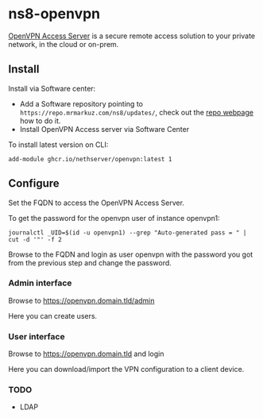 # ns8-openvpn

[OpenVPN Access Server](https://openvpn.net/access-server) is a secure remote access solution to your private network, in the cloud or on-prem.

## Install

Install via Software center:

  - Add a Software repository pointing to `https://repo.mrmarkuz.com/ns8/updates/`, check out the [repo webpage](https://repo.mrmarkuz.com) how to do it.
  - Install OpenVPN Access server via Software Center

To install latest version on CLI:

    add-module ghcr.io/nethserver/openvpn:latest 1

## Configure

Set the FQDN to access the OpenVPN Access Server.

To get the password for the openvpn user of instance openvpn1:

    journalctl _UID=$(id -u openvpn1) --grep "Auto-generated pass = " | cut -d '"' -f 2

Browse to the FQDN and login as user openvpn with the password you got from the previous step and change the password.

### Admin interface

Browse to https://openvpn.domain.tld/admin

Here you can create users.

### User interface

Browse to https://openvpn.domain.tld and login

Here you can download/import the VPN configuration to a client device.

### TODO

- LDAP